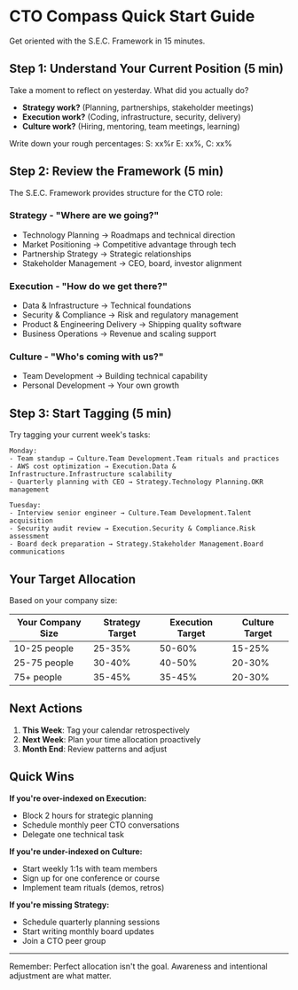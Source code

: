 # CTO Compass Quick Start Guide

Get oriented with the S.E.C. Framework in 15 minutes.

## Step 1: Understand Your Current Position (5 min)

Take a moment to reflect on yesterday. What did you actually do?

- **Strategy work?** (Planning, partnerships, stakeholder meetings)
- **Execution work?** (Coding, infrastructure, security, delivery)
- **Culture work?** (Hiring, mentoring, team meetings, learning)

Write down your rough percentages: S: xx%r E: xx%, C: xx%

## Step 2: Review the Framework (5 min)

The S.E.C. Framework provides structure for the CTO role:

### Strategy - "Where are we going?"

- Technology Planning → Roadmaps and technical direction
- Market Positioning → Competitive advantage through tech
- Partnership Strategy → Strategic relationships
- Stakeholder Management → CEO, board, investor alignment

### Execution - "How do we get there?"

- Data & Infrastructure → Technical foundations
- Security & Compliance → Risk and regulatory management
- Product & Engineering Delivery → Shipping quality software
- Business Operations → Revenue and scaling support

### Culture - "Who's coming with us?"

- Team Development → Building technical capability
- Personal Development → Your own growth

## Step 3: Start Tagging (5 min)

Try tagging your current week's tasks:

```text
Monday:
- Team standup → Culture.Team Development.Team rituals and practices
- AWS cost optimization → Execution.Data & Infrastructure.Infrastructure scalability
- Quarterly planning with CEO → Strategy.Technology Planning.OKR management

Tuesday:
- Interview senior engineer → Culture.Team Development.Talent acquisition
- Security audit review → Execution.Security & Compliance.Risk assessment
- Board deck preparation → Strategy.Stakeholder Management.Board communications
```

## Your Target Allocation

Based on your company size:

| Your Company Size | Strategy Target | Execution Target | Culture Target |
| ----------------- | --------------- | ---------------- | -------------- |
| 10-25 people      | 25-35%          | 50-60%           | 15-25%         |
| 25-75 people      | 30-40%          | 40-50%           | 20-30%         |
| 75+ people        | 35-45%          | 35-45%           | 20-30%         |

## Next Actions

1. **This Week**: Tag your calendar retrospectively
2. **Next Week**: Plan your time allocation proactively
3. **Month End**: Review patterns and adjust

## Quick Wins

**If you're over-indexed on Execution:**

- Block 2 hours for strategic planning
- Schedule monthly peer CTO conversations
- Delegate one technical task

**If you're under-indexed on Culture:**

- Start weekly 1:1s with team members
- Sign up for one conference or course
- Implement team rituals (demos, retros)

**If you're missing Strategy:**

- Schedule quarterly planning sessions
- Start writing monthly board updates
- Join a CTO peer group

---

Remember: Perfect allocation isn't the goal. Awareness and intentional adjustment are what matter.
